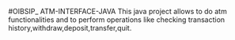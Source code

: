 #OIBSIP_ ATM-INTERFACE-JAVA
This java project allows to do atm functionalities and to perform operations like checking transaction history,withdraw,deposit,transfer,quit. 
